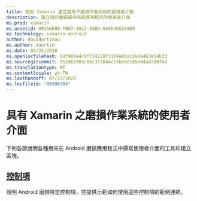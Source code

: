 ```yaml
---
title: 使用 Xamarin 建立適用于磨損作業系統的使用者介面
description: 建立用於磨損操作系統應用程式的使用者介面
ms.prod: xamarin
ms.assetid: 092A6E08-FB07-4AC2-A5BD-8A9D4E6268D8
ms.technology: xamarin-android
author: davidortinau
ms.author: daortin
ms.date: 04/25/2018
ms.openlocfilehash: 6df988e4c9f724228f3169e60ac2e1e463e54b33
ms.sourcegitcommit: 952db1983c0bc373844c5fbe9d185e04a87d8fb4
ms.translationtype: MT
ms.contentlocale: zh-TW
ms.lasthandoff: 07/23/2020
ms.locfileid: "86996704"
---
```

# <a name="user-interfaces-for-wear-os-with-xamarinandroid"></a>具有 Xamarin 之磨損作業系統的使用者介面

下列各節說明各種用來在 Android 磨損應用程式中撰寫使用者介面的工具和建立區塊。

## <a name="controls"></a>[控制項](~/android/wear/user-interface/controls/index.md)

說明 Android 磨損特定控制項，並提供示範如何使用這些控制項的範例連結。
